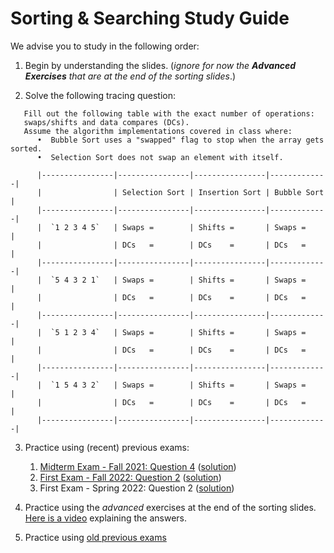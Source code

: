 # Sorting & Searching Study Guide

We advise you to study in the following order:

1. Begin by understanding the slides. 
(_ignore for now the **Advanced Exercises** that are at the end of the sorting slides_.)

2. Solve the following tracing question:
```
   Fill out the following table with the exact number of operations: 
   swaps/shifts and data compares (DCs). 
   Assume the algorithm implementations covered in class where:
      •  Bubble Sort uses a "swapped" flag to stop when the array gets sorted.
      •  Selection Sort does not swap an element with itself.

      |----------------|----------------|----------------|-------------|
      |                | Selection Sort | Insertion Sort | Bubble Sort |
      |----------------|----------------|----------------|-------------|
      |  `1 2 3 4 5`   | Swaps =        | Shifts =       | Swaps =     |
      |                | DCs   =        | DCs    =       | DCs   =     |
      |----------------|----------------|----------------|-------------|
      |  `5 4 3 2 1`   | Swaps =        | Shifts =       | Swaps =     |
      |                | DCs   =        | DCs    =       | DCs   =     |
      |----------------|----------------|----------------|-------------|
      |  `5 1 2 3 4`   | Swaps =        | Shifts =       | Swaps =     |
      |                | DCs   =        | DCs    =       | DCs   =     |
      |----------------|----------------|----------------|-------------|
      |  `1 5 4 3 2`   | Swaps =        | Shifts =       | Swaps =     |
      |                | DCs   =        | DCs    =       | DCs   =     |
      |----------------|----------------|----------------|-------------|
```
3. Practice using (recent) previous exams:
   1. [Midterm Exam - Fall 2021: Question 4](https://drive.google.com/file/d/1dAMSwZIaUHxgv95D3pNuzg9Qh0bcr_UY/view?usp=share_link) ([solution](https://drive.google.com/file/d/1JJMzZyC2iNYfi3XsEUYSThoFLZ-pvitw/view?usp=share_link))
   2. [First Exam - Fall 2022: Question 2](https://drive.google.com/file/d/1nJui0DRtQ-2B6baLzgz5yASaCvtnL9eT/view?usp=share_link) ([solution](https://drive.google.com/file/d/14YsAGziZOqFDc40crCYj0pAkfAUY9wMb/view?usp=share_link))
    3.  First Exam - Spring 2022: Question 2 ([solution](https://drive.google.com/file/d/1-f3Cn9s9qJGn0LVN4a268UyDiBexRouo/view?usp=share_link))

4. Practice using the _advanced_ exercises at the end of the sorting slides. 
   [Here is a video](https://drive.google.com/file/d/1VNFGeoSQi04xGBRpS6mXdLk_Ktgw8mdE/view?usp=share_link) explaining the answers.

6. Practice using [old previous exams](https://docs.google.com/document/d/17SfDcoqVTrXCOfDPthRuwgHJCGsZWg3NGwCRDc56Vh8)
